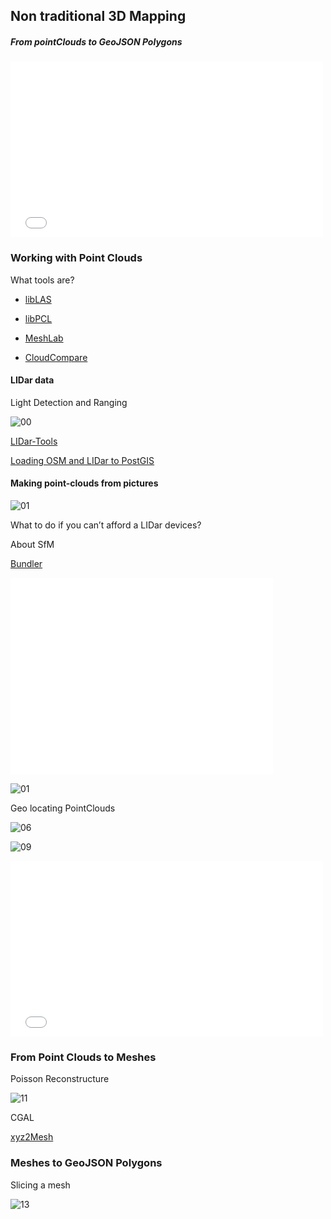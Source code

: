 ## Non traditional 3D Mapping
##### From pointClouds to GeoJSON Polygons

<iframe src="//player.vimeo.com/video/111857991" width="500" height="281" frameborder="0" webkitallowfullscreen mozallowfullscreen allowfullscreen></iframe>

### Working with Point Clouds

What tools are?

* [libLAS](http://www.liblas.org/)

* [libPCL](http://pointclouds.org/)

* [MeshLab](http://meshlab.sourceforge.net/)

* [CloudCompare](http://www.danielgm.net/cc/)

#### LIDar data

Light Detection and Ranging

![00](images/00.jpg)

[LIDar-Tools](https://github.com/tangrams/LIDar-tools)

[Loading OSM and LIDar to PostGIS](https://gist.github.com/patriciogonzalezvivo/229c5cd4001c2ed45ec6)

#### Making point-clouds from pictures

![01](images/01.jpg)

What to do if you can’t afford a LIDar devices?

About SfM

[Bundler](http://www.cs.cornell.edu/~snavely/bundler/)

<iframe width="420" height="315" src="//www.youtube.com/embed/vpTEobpYoTg" frameborder="0" allowfullscreen></iframe>

![01](images/01a.gif)

Geo locating PointClouds

![06](images/06.png)

![09](images/09.png)

<iframe src="//player.vimeo.com/video/110926839" width="500" height="281" frameborder="0" webkitallowfullscreen mozallowfullscreen allowfullscreen></iframe>

### From Point Clouds to Meshes

Poisson Reconstructure

![11](images/11.gif)

CGAL

[xyz2Mesh](https://github.com/tangrams/LIDar-tools/tree/master/xyz2mesh)

### Meshes to GeoJSON Polygons

Slicing a mesh 

![13](images/13.gif)



